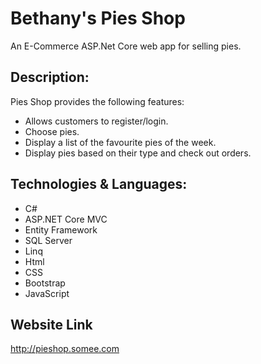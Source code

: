 # Bethany's Pies Shop
An E-Commerce ASP.Net Core web app for selling pies.

## Description:
Pies Shop provides the following features:
- Allows customers to register/login.
- Choose pies.
- Display a list of the favourite pies of the week.
- Display pies based on their type and check out orders.

## Technologies & Languages:
- C#
- ASP.NET Core MVC
- Entity Framework 
- SQL Server 
- Linq
- Html
- CSS
- Bootstrap
- JavaScript

## Website Link
http://pieshop.somee.com
